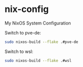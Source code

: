 # nix-config
My NixOS System Configuration

Switch to pve-de:
```bash
sudo nixos-build --flake .#pve-de
```
Switch to wsl:
```bash
sudo nixos-build --flake .#wsl
```
